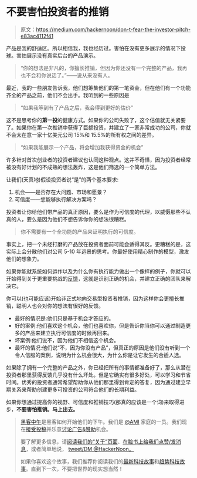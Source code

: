 # 不要害怕投资者的推销

> 原文：<https://medium.com/hackernoon/don-t-fear-the-investor-pitch-e83ac4112f41>

产品是我的舒适区。所以相信我，我也经历过。害怕在没有更多展示的情况下投球。害怕展示没有真实后台的产品演示。

> “你的想法是非凡的，你擅长推销，但因为你还没有一个完整的产品，我再也不会和你说话了。”——说从来没有人。

最近，我的一些朋友告诉我，他们想筹集他们的第一笔资金，但在他们有一个功能齐全的产品之前，他们不会出手。我听到的一些原因是

> “如果我等到有了产品之后，我会得到更好的估价”

这不是思考你的**第一投**的健康方式。如果你的公司失败了，这个估值就无关紧要了。如果你在第一次推销中获得了巨额投资，并建立了一家非常成功的公司，你就不会太在意一家十亿美元公司 15%和 15.5%的所有权之间的差异。

> “如果我能展示一个产品，将会增加我获得资金的机会”

许多针对首次创业者的投资者建议也认同这种观点。这并不奇怪，因为投资者经常被没有好计划的不成熟的想法轰炸，这是他们筛选的一个简单方法。

让我们(天真地)假设投资者说“是”的两个基本要求:

1.  机会——是否存在大问题、市场和愿景？
2.  可信度——您能够执行解决方案吗？

投资者让你给他们带产品的真正原因，要么是作为可信度的代理，以威慑那些不认真的人，要么是因为他们不想告诉你你的想法很糟糕。

> 你不需要有一个全功能的产品来证明执行的可信度。

事实上，把一个未经打磨的产品放在投资者面前可能会适得其反。更糟糕的是，这实际上会分散他们对公司 5-10 年远景的思考。你最好使用精心制作的模型，激发他们的想象力。

如果你能就系统如何运作以及为什么你有执行能力做出一个像样的例子，你就可以开始得到关于更重要挑战的[反馈](https://hackernoon.com/tagged/feedback)，这就是识别正确的机会，并建立正确的团队来解决它。

你可以(也可能应该)开始非正式地向交易型投资者推销，因为这样你会更擅长推销，聪明人也会对你的想法有很好的反馈。

*   最好的情况是:他们只是基于机会才答应的。
*   好的案例:他们喜欢这个机会，他们也喜欢你，但是告诉你当你可以通过制造更多的产品来建立执行可信度的时候再回来。
*   坏案例:他们说不，因为他们不相信这个机会。
*   最坏的情况:他们说“不，因为你没有产品”，但真正的原因是他们没有听到一个令人信服的案例，说明为什么机会很大，为什么你是让它发生的合适人选。

如果除了拥有一个完整的产品之外，你已经把所有的事情都准备好了，那么从潜在投资者那里获得反馈几乎没有什么坏处。但是它确实有很多好处，可以学习和节省时间。优秀的投资者通常希望帮助你从他们那里得到肯定的答复，因为通过建立早期关系来帮助创建更多可投资的公司符合他们的长期利益。

如果你想通过提高你的视野、可信度和推销技巧(那真的应该是一个词)来取得进步，**不要害怕推销。马上出去。**

> [黑客中午](http://bit.ly/Hackernoon)是黑客如何开始他们的下午。我们是 [@AMI](http://bit.ly/atAMIatAMI) 家庭的一员。我们现在[接受投稿](http://bit.ly/hackernoonsubmission)并乐意[讨论广告&赞助](mailto:partners@amipublications.com)机会。
> 
> 要了解更多信息，请[阅读我们的“关于”页面](https://goo.gl/4ofytp)、[在脸书上给我们点赞/发消息](http://bit.ly/HackernoonFB)，或者简单地说， [tweet/DM @HackerNoon。](https://goo.gl/k7XYbx)
> 
> 如果你喜欢这个故事，我们推荐你阅读我们的[最新科技故事](http://bit.ly/hackernoonlatestt)和[趋势科技故事](https://hackernoon.com/trending)。直到下一次，不要把世界的现实想当然！